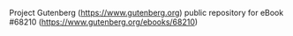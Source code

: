 Project Gutenberg (https://www.gutenberg.org) public repository for eBook #68210 (https://www.gutenberg.org/ebooks/68210)
